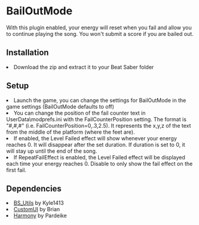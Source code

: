 # BailOutMode
<p>With this plugin enabled, your energy will reset when you fail and allow you to continue playing the song. You won't submit a score if you are bailed out.</p>
<h2>Installation</h2>
<u1>
<li>Download the zip and extract it to your Beat Saber folder</li>
</u1>
<h2>Setup</h2>
<u1>
<li>Launch the game, you can change the settings for BailOutMode in the game settings (BailOutMode defaults to off)</li>
<li>You can change the position of the fail counter text in UserData\modprefs.ini with the FailCounterPosition setting. The format is "#,#,#" (i.e. FailCounterPosition=0,.3,2.5). It represents the x,y,z of the text from the middle of the platform (where the feet are).</li>
<li>If enabled, the Level Failed effect will show whenever your energy reaches 0. It will disappear after the set duration. If duration is set to 0, it will stay up until the end of the song.</li>
<li>If RepeatFailEffect is enabled, the Level Failed effect will be displayed each time your energy reaches 0. Disable to only show the fail effect on the first fail.</li>
</u1>
<h2>Dependencies</h2>
<u1>
<li><a href="https://www.modsaber.org/mod/bs-utils">BS_Utils</a> by Kyle1413</li>
<li><a href="https://www.modsaber.org/mod/customui/">CustomUI</a> by Brian</li>
<li><a href="https://github.com/pardeike/Harmony">Harmony</a> by Pardeike</li>
</u1>
